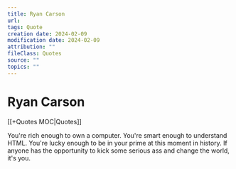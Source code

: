 ```yaml
---
title: Ryan Carson
url: 
tags: Quote
creation date: 2024-02-09
modification date: 2024-02-09
attribution: ""
fileClass: Quotes
source: ""
topics: ""
---
```


# Ryan Carson

[[+Quotes MOC|Quotes]]

You're rich enough to own a computer. You're smart enough to understand HTML. You're lucky enough to be in your prime at this moment in history. If anyone has the opportunity to kick some serious ass and change the world, it's you.
